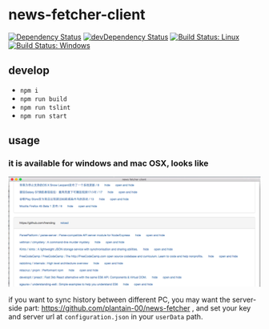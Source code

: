 # news-fetcher-client

[![Dependency Status](https://david-dm.org/plantain-00/news-fetcher-client.svg)](https://david-dm.org/plantain-00/news-fetcher-client)
[![devDependency Status](https://david-dm.org/plantain-00/news-fetcher-client/dev-status.svg)](https://david-dm.org/plantain-00/news-fetcher-client#info=devDependencies)
[![Build Status: Linux](https://travis-ci.org/plantain-00/news-fetcher-client.svg?branch=master)](https://travis-ci.org/plantain-00/news-fetcher-client)
[![Build Status: Windows](https://ci.appveyor.com/api/projects/status/github/plantain-00/news-fetcher-client?branch=master&svg=true)](https://ci.appveyor.com/project/plantain-00/news-fetcher-client/branch/master)

## develop

- `npm i`
- `npm run build`
- `npm run tslint`
- `npm run start`

## usage

### it is available for windows and mac OSX, looks like

![sample](./sample.png)

if you want to sync history between different PC, you may want the server-side part: <https://github.com/plantain-00/news-fetcher> , and set your key and server url at `configuration.json` in your `userData` path.
